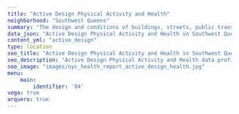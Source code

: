 ```yaml
---
title: "Active Design Physical Activity and Health"
neighborhood: "Southwest Queens"
summary: "The design and conditions of buildings, streets, public transportation and parks influence physical activity, use of active transportation and other healthy behavior. A neighborhood's features can also impact the safety of its residents."
data_json: "Active Design Physical Activity and Health in Southwest Queens"
content_yml: "active_design"
type: location
seo_title: "Active Design Physical Activity and Health in Southwest Queens"
seo_description: "Active Design Physical Activity and Health data profile for the Southwest Queens neighborhood of NYC."
seo_image: "images/nyc_health_report_active_design_health.jpg"
menu:
    main:
        identifier: '04'
vega: true
arquero: true
---
```

